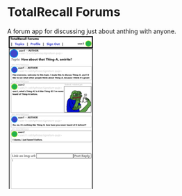 # TotalRecall Forums
A forum app for discussing just about anthing with anyone.
<img src="https://github.com/Metroid-X/unit-2-project/blob/main/abc123_mvp_target/Target%20for%20MVP%20(project%202).png" style="width:200px;">